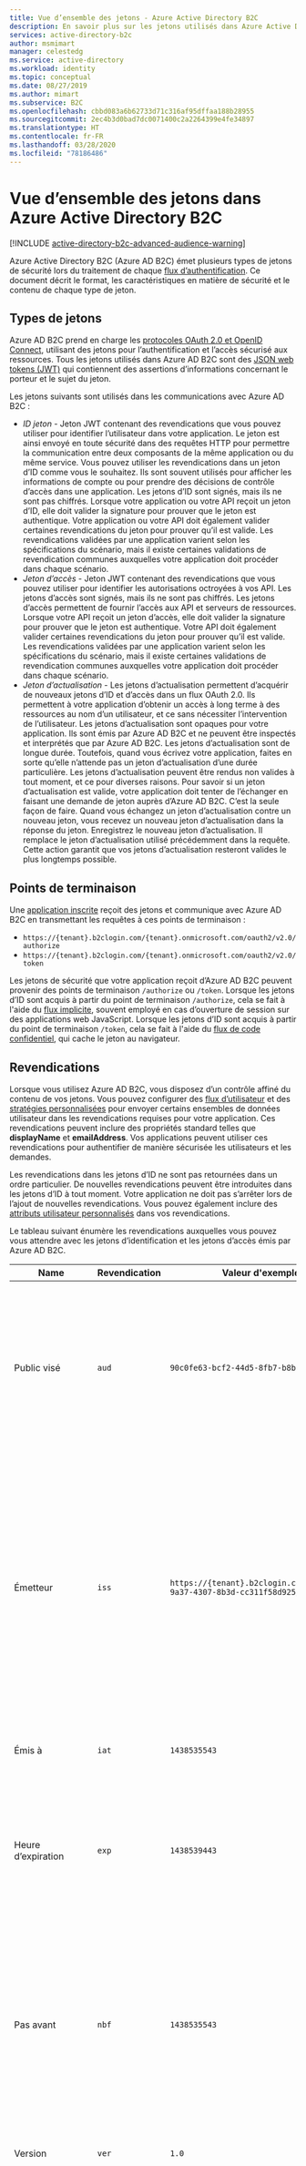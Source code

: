 ```yaml
---
title: Vue d’ensemble des jetons - Azure Active Directory B2C
description: En savoir plus sur les jetons utilisés dans Azure Active Directory B2C.
services: active-directory-b2c
author: msmimart
manager: celestedg
ms.service: active-directory
ms.workload: identity
ms.topic: conceptual
ms.date: 08/27/2019
ms.author: mimart
ms.subservice: B2C
ms.openlocfilehash: cbbd083a6b62733d71c316af95dffaa188b28955
ms.sourcegitcommit: 2ec4b3d0bad7dc0071400c2a2264399e4fe34897
ms.translationtype: HT
ms.contentlocale: fr-FR
ms.lasthandoff: 03/28/2020
ms.locfileid: "78186486"
---
```

# <a name="overview-of-tokens-in-azure-active-directory-b2c"></a>Vue d’ensemble des jetons dans Azure Active Directory B2C

[!INCLUDE [active-directory-b2c-advanced-audience-warning](../../includes/active-directory-b2c-advanced-audience-warning.md)]

Azure Active Directory B2C (Azure AD B2C) émet plusieurs types de jetons de sécurité lors du traitement de chaque [flux d’authentification](application-types.md). Ce document décrit le format, les caractéristiques en matière de sécurité et le contenu de chaque type de jeton.

## <a name="token-types"></a>Types de jetons

Azure AD B2C prend en charge les [protocoles OAuth 2.0 et OpenID Connect](protocols-overview.md), utilisant des jetons pour l’authentification et l’accès sécurisé aux ressources. Tous les jetons utilisés dans Azure AD B2C sont des [JSON web tokens (JWT)](https://self-issued.info/docs/draft-ietf-oauth-json-web-token.html) qui contiennent des assertions d’informations concernant le porteur et le sujet du jeton.

Les jetons suivants sont utilisés dans les communications avec Azure AD B2C :

- *ID jeton* - Jeton JWT contenant des revendications que vous pouvez utiliser pour identifier l’utilisateur dans votre application. Le jeton est ainsi envoyé en toute sécurité dans des requêtes HTTP pour permettre la communication entre deux composants de la même application ou du même service. Vous pouvez utiliser les revendications dans un jeton d’ID comme vous le souhaitez. Ils sont souvent utilisés pour afficher les informations de compte ou pour prendre des décisions de contrôle d’accès dans une application. Les jetons d’ID sont signés, mais ils ne sont pas chiffrés. Lorsque votre application ou votre API reçoit un jeton d’ID, elle doit valider la signature pour prouver que le jeton est authentique. Votre application ou votre API doit également valider certaines revendications du jeton pour prouver qu’il est valide. Les revendications validées par une application varient selon les spécifications du scénario, mais il existe certaines validations de revendication communes auxquelles votre application doit procéder dans chaque scénario.
- *Jeton d’accès* - Jeton JWT contenant des revendications que vous pouvez utiliser pour identifier les autorisations octroyées à vos API. Les jetons d’accès sont signés, mais ils ne sont pas chiffrés. Les jetons d’accès permettent de fournir l’accès aux API et serveurs de ressources.  Lorsque votre API reçoit un jeton d’accès, elle doit valider la signature pour prouver que le jeton est authentique. Votre API doit également valider certaines revendications du jeton pour prouver qu’il est valide. Les revendications validées par une application varient selon les spécifications du scénario, mais il existe certaines validations de revendication communes auxquelles votre application doit procéder dans chaque scénario.
- *Jeton d’actualisation* - Les jetons d’actualisation permettent d’acquérir de nouveaux jetons d’ID et d’accès dans un flux OAuth 2.0. Ils permettent à votre application d’obtenir un accès à long terme à des ressources au nom d’un utilisateur, et ce sans nécessiter l’intervention de l’utilisateur. Les jetons d’actualisation sont opaques pour votre application. Ils sont émis par Azure AD B2C et ne peuvent être inspectés et interprétés que par Azure AD B2C. Les jetons d’actualisation sont de longue durée. Toutefois, quand vous écrivez votre application, faites en sorte qu’elle n’attende pas un jeton d’actualisation d’une durée particulière. Les jetons d’actualisation peuvent être rendus non valides à tout moment, et ce pour diverses raisons. Pour savoir si un jeton d’actualisation est valide, votre application doit tenter de l’échanger en faisant une demande de jeton auprès d’Azure AD B2C. C’est la seule façon de faire. Quand vous échangez un jeton d’actualisation contre un nouveau jeton, vous recevez un nouveau jeton d’actualisation dans la réponse du jeton. Enregistrez le nouveau jeton d’actualisation. Il remplace le jeton d’actualisation utilisé précédemment dans la requête. Cette action garantit que vos jetons d’actualisation resteront valides le plus longtemps possible.

## <a name="endpoints"></a>Points de terminaison

Une [application inscrite](tutorial-register-applications.md) reçoit des jetons et communique avec Azure AD B2C en transmettant les requêtes à ces points de terminaison :

- `https://{tenant}.b2clogin.com/{tenant}.onmicrosoft.com/oauth2/v2.0/authorize`
- `https://{tenant}.b2clogin.com/{tenant}.onmicrosoft.com/oauth2/v2.0/token`

Les jetons de sécurité que votre application reçoit d’Azure AD B2C peuvent provenir des points de terminaison `/authorize` ou `/token`. Lorsque les jetons d’ID sont acquis à partir du point de terminaison `/authorize`, cela se fait à l'aide du [flux implicite](implicit-flow-single-page-application.md), souvent employé en cas d’ouverture de session sur des applications web JavaScript. Lorsque les jetons d’ID sont acquis à partir du point de terminaison `/token`, cela se fait à l'aide du [flux de code confidentiel](openid-connect.md#get-a-token), qui cache le jeton au navigateur.

## <a name="claims"></a>Revendications

Lorsque vous utilisez Azure AD B2C, vous disposez d’un contrôle affiné du contenu de vos jetons. Vous pouvez configurer des [flux d’utilisateur](user-flow-overview.md) et des [stratégies personnalisées](custom-policy-overview.md) pour envoyer certains ensembles de données utilisateur dans les revendications requises pour votre application. Ces revendications peuvent inclure des propriétés standard telles que **displayName** et **emailAddress**. Vos applications peuvent utiliser ces revendications pour authentifier de manière sécurisée les utilisateurs et les demandes.

Les revendications dans les jetons d’ID ne sont pas retournées dans un ordre particulier. De nouvelles revendications peuvent être introduites dans les jetons d’ID à tout moment. Votre application ne doit pas s’arrêter lors de l’ajout de nouvelles revendications. Vous pouvez également inclure des [attributs utilisateur personnalisés](user-flow-custom-attributes.md) dans vos revendications.

Le tableau suivant énumère les revendications auxquelles vous pouvez vous attendre avec les jetons d’identification et les jetons d’accès émis par Azure AD B2C.

| Name | Revendication | Valeur d'exemple | Description |
| ---- | ----- | ------------- | ----------- |
| Public visé | `aud` | `90c0fe63-bcf2-44d5-8fb7-b8bbc0b29dc6` | Identifie le destinataire du jeton. Pour Azure AD B2C, l’audience est l’ID de l’application. Votre application doit valider cette valeur et rejeter le jeton s’il ne correspond pas. Audience est synonyme de ressource. |
| Émetteur | `iss` |`https://{tenant}.b2clogin.com/775527ff-9a37-4307-8b3d-cc311f58d925/v2.0/` | Identifie le service d’émission de jeton de sécurité (STS) qui construit et retourne le jeton. Elle identifie également le répertoire dans lequel l’utilisateur a été authentifié. Votre application doit valider la revendication de l’émetteur de manière à s’assurer que le jeton provient bien du point de terminaison approprié. |
| Émis à | `iat` | `1438535543` | Heure à laquelle le jeton a été émis, représentée en heure epoch. |
| Heure d’expiration | `exp` | `1438539443` | Heure à laquelle le jeton n’est plus valide, représentée en heure epoch. Votre application doit utiliser cette revendication pour vérifier la validité de la durée de vie du jeton. |
| Pas avant | `nbf` | `1438535543` | Heure à laquelle le jeton est valide, représentée en heure epoch. Cette heure correspond généralement à l’heure à laquelle le jeton a été émis. Votre application doit utiliser cette revendication pour vérifier la validité de la durée de vie du jeton. |
| Version | `ver` | `1.0` | Version du jeton d’ID, telle que définie par Azure AD B2C. |
| Hachage de code | `c_hash` | `SGCPtt01wxwfgnYZy2VJtQ` | Le hachage de code n’est inclus dans un jeton d’ID que si ce dernier est émis en même temps qu’un code d’autorisation OAuth 2.0. Il peut servir à valider l’authenticité d’un code d’autorisation. Pour plus d’informations sur la façon d’effectuer cette validation, consultez la [spécification OpenID Connect](https://openid.net/specs/openid-connect-core-1_0.html).  |
| Hachage de jeton d’accès | `at_hash` | `SGCPtt01wxwfgnYZy2VJtQ` | Le hachage de jeton d’accès n’est inclus dans un jeton d’ID que si ce dernier est émis en même temps qu’un jeton d’accès OAuth 2.0. Un hachage de jeton d’accès peut servir à valider l’authenticité d’un jeton d’accès. Pour plus d’informations sur la façon d’effectuer cette validation, consultez la [spécification OpenID Connect](https://openid.net/specs/openid-connect-core-1_0.html).  |
| Valeur à usage unique | `nonce` | `12345` | La valeur à usage unique est une stratégie d’atténuation des attaques par relecture de jetons. Votre application peut spécifier une valeur à usage unique dans une demande d’autorisation à l’aide du paramètre de requête `nonce`. La valeur que vous fournissez dans la demande est émise sans aucune modification dans la revendication `nonce` du jeton d’ID. Cette revendication permet à votre application de comparer la valeur à celle spécifiée dans la requête. Votre application doit effectuer cette validation au cours du processus de validation du jeton d’ID. |
| Objet | `sub` | `884408e1-2918-4cz0-b12d-3aa027d7563b` | Principal sur lequel portent les assertions d’informations du jeton, comme l’utilisateur d’une application. Cette valeur est immuable et ne peut pas être réattribuée ou réutilisée. Vous pouvez l’utiliser pour effectuer des vérifications d’autorisation en toute sécurité, comme lorsque le jeton est utilisé pour accéder à une ressource. Par défaut, la revendication de l’objet est remplie avec l’ID d’objet de l’utilisateur dans le répertoire. |
| Référence de classe du contexte d’authentification | `acr` | Non applicable | Utilisé uniquement avec des stratégies plus anciennes. |
| Stratégie d’infrastructure de confiance | `tfp` | `b2c_1_signupsignin1` | Nom de la stratégie utilisée pour acquérir le jeton d’ID. |
| Moment de l’authentification | `auth_time` | `1438535543` | Heure à laquelle l’utilisateur a entré ses informations d’identification pour la dernière fois, représentée en heure epoch. Il n’existe aucune discrimination entre cette authentification, une nouvelle connexion, une session d’authentification unique (SSO) ou un autre type de connexion. `auth_time` correspond à la dernière fois que l’application (ou l’utilisateur) a initié une tentative d’authentification auprès d'Azure AD B2C. La méthode utilisée pour l’authentification n’est pas différenciée. |
| Étendue | `scp` | `Read`| Autorisations accordées à la ressource pour un jeton d’accès. Plusieurs autorisations octroyées sont séparées par un espace. |
| Tiers autorisé | `azp` | `975251ed-e4f5-4efd-abcb-5f1a8f566ab7` | **ID** de l’application cliente qui a initié la demande. |

## <a name="configuration"></a>Configuration

Les propriétés suivantes servent à [gérer les durées de vie des jetons de sécurité](configure-tokens.md) émis par Azure AD B2C :

- **Durées de vie du jeton d’accès et d’ID (minutes)** : la durée de vie du jeton du porteur OAuth 2.0 utilisé pour accéder à une ressource protégée. La valeur par défaut est de 60 minutes. La valeur minimale (inclusive) est 5 minutes. La valeur maximale (inclusive) est 1 440 minutes.

- **Durée de vie du jeton d’actualisation (jours)** - La durée maximale avant laquelle un jeton d’actualisation peut être utilisé pour acquérir un nouveau jeton d’accès ou d’ID. La période concerne également l’acquisition d’un nouveau jeton d’actualisation si l’étendue `offline_access` a été accordée à votre application. La valeur par défaut est de 14 jours. La valeur minimale (inclusive) est de 1 jour. La valeur maximale (inclusive) est de 90 jours.

- **Durée de vie fenêtre glissante du jeton d’actualisation (jours)**  : une fois cette période écoulée, l’utilisateur est obligé de s’authentifier de nouveau, quelle que soit la période de validité de dernier jeton d’actualisation obtenu par l’application. Cette valeur ne peut être fournie que si le commutateur est défini sur **Délimité**. Elle doit être supérieure ou égale à la valeur **Durée de vie du jeton d’actualisation (jours)** . Si le commutateur est défini sur **Non délimité**, vous ne pouvez pas fournir une valeur spécifique. La valeur par défaut est de 90 jours. La valeur minimale (inclusive) est de 1 jour. La valeur maximale (inclusive) est de 365 jours.

Les cas d’usage suivants sont activés à l’aide de ces propriétés :

- Autoriser un utilisateur à rester connecté à une application mobile indéfiniment, tant qu’il est actif en permanence sur l’application. Vous pouvez définir le paramètre **Durée de vie fenêtre glissante du jeton d’actualisation (jours)** sur **Non délimité** dans votre flux d’utilisateur de connexion.
- Respectez les exigences de conformité et de sécurité de votre secteur en définissant les durées de vie correctes du jeton d’accès.

Ces paramètres ne sont pas disponibles pour les flux d’utilisateur de réinitialisation de mot de passe.

## <a name="compatibility"></a>Compatibilité

Les propriétés suivantes sont utilisées pour [gérer la compatibilité des jetons](configure-tokens.md) :

- **Revendication de l’émetteur (iss)**  : cette propriété identifie le client Azure AD B2C qui a émis le jeton. La valeur par défaut est `https://<domain>/{B2C tenant GUID}/v2.0/`. La valeur de `https://<domain>/tfp/{B2C tenant GUID}/{Policy ID}/v2.0/` inclut les ID pour le locataire Azure AD B2C et le flux d’utilisateur utilisé dans la demande de jeton. Si votre application ou bibliothèque a besoin qu’Azure AD B2C soit conforme à [la spécification OpenId Connect Discovery 1.0](https://openid.net/specs/openid-connect-discovery-1_0.html), utilisez cette valeur.

- **Revendication d’objet (obj)**  : cette propriété identifie l’entité pour laquelle le jeton indique des informations. La valeur par défaut,**ObjectID**, remplit la réclamation `sub` dans le jeton avec l’ID d’objet de l’utilisateur. La valeur **Non pris en charge** est fournie uniquement pour la compatibilité descendante. Il est recommandé de passer à **ObjectID** dès que possible.

- **ID de stratégie représentant la revendication** : cette propriété identifie le type de revendication dans lequel le nom de stratégie utilisé dans la demande de jeton est renseigné. La valeur par défaut est `tfp`. La valeur `acr` est fournie uniquement pour la compatibilité descendante.

## <a name="pass-through"></a>Requête directe

Au début de l’expérience utilisateur, Azure AD B2C reçoit un jeton d’accès d’un fournisseur d’identité. Azure AD B2C utilise ce jeton pour récupérer des informations sur l’utilisateur. Vous [activez une revendication dans votre flux utilisateur](idp-pass-through-user-flow.md) ou [définissez une revendication dans votre stratégie personnalisée](idp-pass-through-custom.md) pour passer le jeton aux applications que vous inscrivez dans Azure AD B2C. Votre application doit utiliser un [flux utilisateur v2](user-flow-versions.md) pour tirer parti de la transmission du jeton en tant que revendication.

Pour l’instant, Azure AD B2C permet uniquement de passer le jeton d’accès de fournisseurs d’identité OAuth 2.0 (dont font partie Facebook et Google). Pour tous les autres fournisseurs d’identité, la revendication est retournée vide.

## <a name="validation"></a>Validation

Pour valider un jeton, votre application doit valider la signature et les revendications de ce jeton. Il existe de nombreuses bibliothèques open source pour valider les jetons JWT en fonction de votre langage préféré. Il est recommandé d’explorer ces options plutôt que d’implémenter votre propre logique de validation.

### <a name="validate-signature"></a>Valider la signature

Un jeton JWT contient trois segments : un *en-tête*, un *corps* et une *signature*. Le segment de signature peut être utilisé pour valider l’authenticité du jeton afin qu’il soit approuvé par votre application. Les jetons Azure AD B2C sont signés à l’aide d’algorithmes de chiffrement asymétrique standard, tels que RSA 256.

L’en-tête du jeton contient des informations sur la clé et la méthode de chiffrement utilisées pour signer le jeton :

```
{
        "typ": "JWT",
        "alg": "RS256",
        "kid": "GvnPApfWMdLRi8PDmisFn7bprKg"
}
```

La valeur de la revendication **alg** correspond à l’algorithme utilisé pour signer le jeton. La valeur de la revendication **kid** est la clé publique utilisée pour signer le jeton. À tout moment, Azure AD B2C peut signer un jeton à l’aide de l’un des ensembles de paires de clés publique-privée. Azure AD B2C alterne le jeu de clés possible de façon périodique. Votre application doit être écrite de manière à gérer automatiquement ces changements de clés. Pour vérifier les mises à jour apportées aux clés publiques utilisées par Azure AD B2C, spécifiez une fréquence raisonnable d’environ 24 heures.

Azure AD B2C a un point de terminaison des métadonnées OpenID Connect. À l’aide de ce point de terminaison, les applications peuvent demander des informations sur Azure AD B2C lors de l’exécution. Ces informations incluent les points de terminaison, le contenu des jetons et les clés de signature de jetons. Votre locataire Azure AD B2C contient un document de métadonnées JSON pour chaque stratégie. Le document de métadonnées est un objet JSON qui contient plusieurs informations utiles. Les métadonnées contiennent **jwks_uri** qui indique l’emplacement de l’ensemble des clés publiques utilisées pour signer les jetons. Cet emplacement est fourni ici, mais il est préférable d’extraire cet emplacement de manière dynamique à l’aide du document de métadonnées et d’analyser **jwks_uri** :

```
https://contoso.b2clogin.com/contoso.onmicrosoft.com/discovery/v2.0/keys?p=b2c_1_signupsignin1
```
Le document JSON situé à cette URL contient toutes les informations sur les clés publiques utilisées à un moment donné. Votre application peut utiliser les revendications `kid` dans l’en-tête JWT pour sélectionner la clé publique utilisée dans le document JSON pour signer un jeton donné. Elle peut ensuite procéder à la validation des signatures à l’aide de la clé publique correcte et de l’algorithme indiqué.

Le document de métadonnées pour la stratégie `B2C_1_signupsignin1` dans le locataire `contoso.onmicrosoft.com` se trouve à l’emplacement suivant :

```
https://contoso.b2clogin.com/contoso.onmicrosoft.com/v2.0/.well-known/openid-configuration?p=b2c_1_signupsignin1
```

Afin de déterminer la stratégie utilisée pour signer un jeton (et l’emplacement à partir duquel demander les métadonnées), deux options sont possibles. Tout d’abord, le nom de la stratégie est inclus dans la revendication `acr` du jeton. Vous pouvez analyser les revendications contenues dans le corps du jeton JWT par le biais d’un décodage base-64 du corps et la désérialisation de la chaîne JSON résultante. La revendication `acr` est le nom de la stratégie qui a été utilisée pour émettre le jeton. L’autre option consiste à coder la stratégie dans la valeur du paramètre `state` lors de l’émission de la requête, puis à la décoder pour déterminer la stratégie qui a été utilisée. Les 2 méthodes sont valides.

Ce document ne contient pas la description de la procédure de validation de la signature. De nombreuses bibliothèques open source sont disponibles pour vous aider à valider un jeton.

### <a name="validate-claims"></a>Valider les revendications

Quand votre application ou API reçoit un jeton d’ID, elle doit également procéder à plusieurs vérifications sur les revendications dans le jeton d’ID. Les revendications suivantes doivent être vérifiées :

- **audience** - Vérifie que le jeton d’ID était bien destiné à votre application.
- **pas avant** et **heure d’expiration** - Vérifie que le jeton d’ID n’est pas arrivé à expiration.
- **émetteur** - Vérifie que le jeton a effectivement été émis à votre application par Azure AD B2C.
- **valeur à usage unique** - Stratégie d’atténuation des attaques par relecture de jetons.

Pour obtenir une liste complète des validations que votre application doit effectuer, reportez-vous à la [spécification OpenID Connect](https://openid.net).

## <a name="next-steps"></a>Étapes suivantes

Découvrez plus d’informations sur [l’utilisation des jetons d’accès](access-tokens.md).

